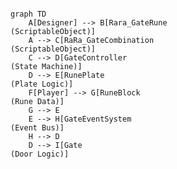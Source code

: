 <pre><code class="language-mermaid">
graph TD
    A[Designer] --> B[Rara_GateRune<br/>(ScriptableObject)]
    A --> C[RaRa_GateCombination<br/>(ScriptableObject)]
    C --> D[GateController<br/>(State Machine)]
    D --> E[RunePlate<br/>(Plate Logic)]
    F[Player] --> G[RuneBlock<br/>(Rune Data)]
    G --> E
    E --> H[GateEventSystem<br/>(Event Bus)]
    H --> D
    D --> I[Gate<br/>(Door Logic)]
</code></pre>
